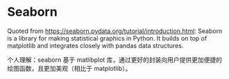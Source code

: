 # Seaborn
Quoted from https://seaborn.pydata.org/tutorial/introduction.html: Seaborn is a library for making statistical graphics in Python. It builds on top of matplotlib and integrates closely with pandas data structures.

个人理解：seaborn 基于 matlibplot 库，通过更好的封装向用户提供更加便捷的绘图函数，且更加美观（相比于 matplotlib）。
